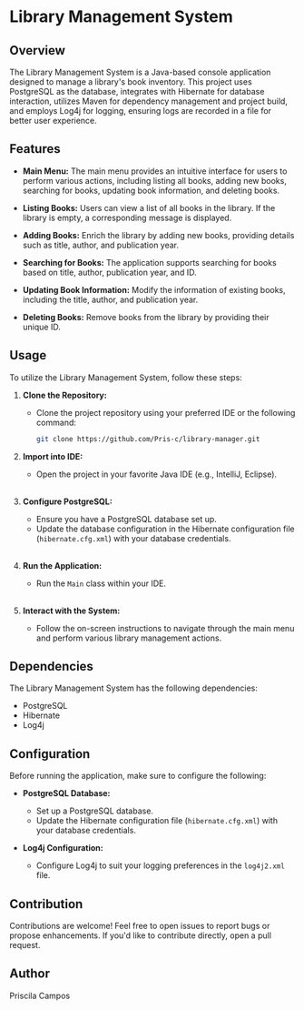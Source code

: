 # Library Management System

## Overview

The Library Management System is a Java-based console application designed to manage a library's book inventory. This
project uses PostgreSQL as the database, integrates with Hibernate for database interaction, utilizes Maven for
dependency management and project build, and employs Log4j for logging, ensuring logs are recorded in a file for better
user experience.

## Features

- **Main Menu:** The main menu provides an intuitive interface for users to perform various actions, including listing
  all books, adding new books, searching for books, updating book information, and deleting books.

- **Listing Books:** Users can view a list of all books in the library. If the library is empty, a corresponding message
  is displayed.

- **Adding Books:** Enrich the library by adding new books, providing details such as title, author, and publication
  year.

- **Searching for Books:** The application supports searching for books based on title, author, publication year, and
  ID.

- **Updating Book Information:** Modify the information of existing books, including the title, author, and publication
  year.

- **Deleting Books:** Remove books from the library by providing their unique ID.

## Usage

To utilize the Library Management System, follow these steps:

1. **Clone the Repository:**
    - Clone the project repository using your preferred IDE or the following command:
      ```bash
      git clone https://github.com/Pris-c/library-manager.git
      ```

2. **Import into IDE:**
    - Open the project in your favorite Java IDE (e.g., IntelliJ, Eclipse).
    <br><br>
3. **Configure PostgreSQL:**
    - Ensure you have a PostgreSQL database set up.
    - Update the database configuration in the Hibernate configuration file (`hibernate.cfg.xml`) with your database credentials.
      <br><br>
4. **Run the Application:**
    - Run the `Main` class within your IDE.
      <br><br>
5. **Interact with the System:**
    - Follow the on-screen instructions to navigate through the main menu and perform various library management actions.

## Dependencies

The Library Management System has the following dependencies:

- PostgreSQL
- Hibernate
- Log4j

## Configuration

Before running the application, make sure to configure the following:

- **PostgreSQL Database:**
    - Set up a PostgreSQL database.
    - Update the Hibernate configuration file (`hibernate.cfg.xml`) with your database credentials.

- **Log4j Configuration:**
    - Configure Log4j to suit your logging preferences in the `log4j2.xml` file.

## Contribution

Contributions are welcome! Feel free to open issues to report bugs or propose enhancements. If you'd like to contribute directly, open a pull request.

## Author

Priscila Campos
